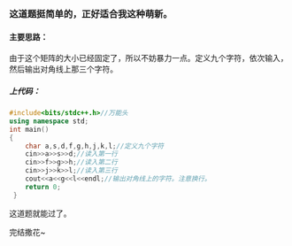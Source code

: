### 这道题挺简单的，正好适合我这种萌新。

#### 主要思路：
由于这个矩阵的大小已经固定了，所以不妨暴力一点。定义九个字符，依次输入，然后输出对角线上那三个字符。
##### 上代码：
```cpp
#include<bits/stdc++.h>//万能头
using namespace std;
int main()
{
	char a,s,d,f,g,h,j,k,l;//定义九个字符
	cin>>a>>s>>d;//读入第一行
	cin>>f>>g>>h;//读入第二行
	cin>>j>>k>>l;//读入第三行
	cout<<a<<g<<l<<endl;//输出对角线上的字符。注意换行。
	return 0;
 } 
```
这道题就能过了。

完结撒花~